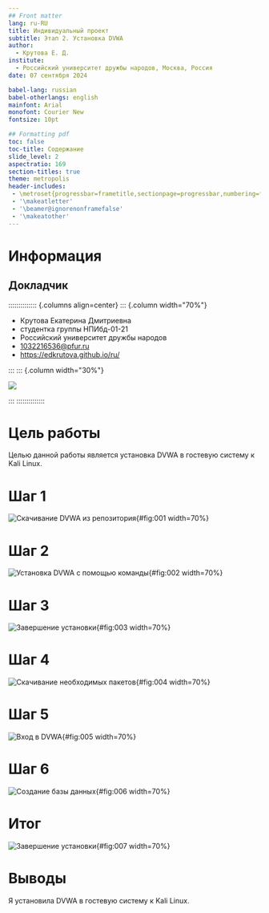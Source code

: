 ```yaml
---
## Front matter
lang: ru-RU
title: Индивидуальный проект
subtitle: Этап 2. Установка DVWA
author:
  - Крутова Е. Д.
institute:
  - Российский университет дружбы народов, Москва, Россия
date: 07 сентября 2024

babel-lang: russian
babel-otherlangs: english
mainfont: Arial
monofont: Courier New
fontsize: 10pt

## Formatting pdf
toc: false
toc-title: Содержание
slide_level: 2
aspectratio: 169
section-titles: true
theme: metropolis
header-includes:
 - \metroset{progressbar=frametitle,sectionpage=progressbar,numbering=fraction}
 - '\makeatletter'
 - '\beamer@ignorenonframefalse'
 - '\makeatother'
---
```



# Информация

## Докладчик

:::::::::::::: {.columns align=center}
::: {.column width="70%"}

* Крутова Екатерина Дмитриевна
* студентка группы НПИбд-01-21
* Российский университет дружбы народов
* [1032216536@pfur.ru](mailto:1032216536@pfur.ru)
* <https://edkrutova.github.io/ru/>

:::
::: {.column width="30%"}

![](./image/photo.jpg)

:::
::::::::::::::

# Цель работы

Целью данной работы является установка DVWA в гостевую систему к Kali Linux.

# Шаг 1

![Скачивание DVWA из репозитория](image/Screenshot_1.png){#fig:001 width=70%}

# Шаг 2

![Установка DVWA с помощью команды](image/Screenshot_2.png){#fig:002 width=70%}

# Шаг 3

![Завершение установки](image/Screenshot_3.png){#fig:003 width=70%}

# Шаг 4

![Скачивание необходимых пакетов](image/Screenshot_4.png){#fig:004 width=70%}

# Шаг 5

![Вход в DVWA](image/Screenshot_5.png){#fig:005 width=70%}

# Шаг 6

![Создание базы данных](image/Screenshot_6.png){#fig:006 width=70%}

# Итог

![Завершение установки](image/Screenshot_7.png){#fig:007 width=70%}

# Выводы

Я установила DVWA в гостевую систему к Kali Linux.
